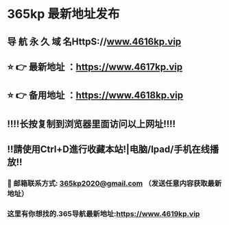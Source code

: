 # 365kp 最新地址发布 
## 导 航 永 久 域 名HttpS://www.4616kp.vip
## ⭐️ 👉 最新地址 ：https://www.4617kp.vip
## ⭐️ 👉 备用地址 ：https://www.4618kp.vip
## ‼️‼️长按复制到浏览器里面访问以上网址‼️‼️
## ‼️請使用Ctrl+D進行收藏本站!|电脑/Ipad/手机在线播放‼️
### 📧 邮箱联系方式: 365kp2020@gmail.com （发送任意内容获取最新地址）
### 这里有你想找的.365导航最新地址:https://www.4619kp.vip
